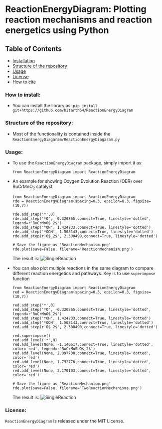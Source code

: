 # ReactionEnergyDiagram: Plotting reaction mechanisms and reaction energetics using Python

## Table of Contents

- [Installation](#how-to-install)
- [Structure of the repository](#structure-of-the-repository)
- [Usage](#usage)
- [License](#license)
- [How to cite](#citation)

### How to install: 
- You can install the library as: ```pip install git+https://github.com/hitarth64/ReactionEnergyDiagram```

### Structure of the repository:
- Most of the functionality is contained inside the ```ReactionEnergyDiagaram/ReactionEnergyDiagaram.py```

### Usage:
- To use the ```ReactionEnergyDiagram``` package, simply import it as:

   ```from ReactionEnergyDiagram import ReactionEnergyDiagram```
   
- An example for showing Oxygen Evolution Reaction (OER) over RuCrMnO<sub>2</sub> catalyst 
   ```
   from ReactionEnergyDiagram import ReactionEnergyDiagram
   rde = ReactionEnergyDiagram(spacing=0.3, epsilon=0.3, figsize=(10,7))
   
   rde.add_step('*',0)
   rde.add_step('*O', -0.320865,connect=True, linestyle='dotted', legend=r'RuCrMnO$_2$')
   rde.add_step('*OH', 1.424233,connect=True, linestyle='dotted')
   rde.add_step('*OOH', 1.508143,connect=True, linestyle='dotted')
   rde.add_step(r'O$_2$', 2.308490,connect=True, linestyle='dotted')
   
   # Save the figure as 'ReactionMechanism.png'
   rde.plot(save=False, filename='ReactionMechanism.png')
   ```
   
   The result is:
   ![SingleReaction](https://github.com/hitarth64/ReactionEnergyDiagram/blob/main/examples/ReactionMechanism.png)

- You can also plot multiple reactions in the same diagram to compare different reaction energetics and pathways. Key is to use ```superimpose``` function
   ```
   from ReactionEnergyDiagram import ReactionEnergyDiagram
   red = ReactionEnergyDiagram(spacing=0.3, epsilon=0.3, figsize=(10,7))
   
   red.add_step('*',0)
   red.add_step('*O', -0.320865,connect=True, linestyle='dotted', legend=r'RuCrMnO$_2$')
   red.add_step('*OH', 1.424233,connect=True, linestyle='dotted')
   red.add_step('*OOH', 1.508143,connect=True, linestyle='dotted')
   red.add_step(r'O$_2$', 2.308490,connect=True, linestyle='dotted')
   
   red.superimpose()
   red.add_level('*',0)
   red.add_level(None, -1.140617,connect=True, linestyle='dotted', color='red', legend=r'RuCrMnSbO$_2$')
   red.add_level(None, 2.097738,connect=True, linestyle='dotted', color='red')
   red.add_level(None, 1.792776,connect=True, linestyle='dotted', color='red')
   red.add_level(None, 2.170103,connect=True, linestyle='dotted', color='red')
   
   # Save the figure as 'ReactionMechanism.png'
   rde.plot(save=False, filename='TwoReactionMechanisms.png')
   ```
   The result is:
   ![SingleReaction](https://github.com/hitarth64/ReactionEnergyDiagram/blob/main/examples/TwoReactionMechanisms.png)

### License:
```ReactionEnergyDiagram``` is released under the MIT License. 
